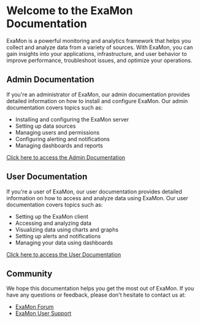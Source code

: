 # Welcome to the ExaMon Documentation

ExaMon is a powerful monitoring and analytics framework that helps you collect and analyze data from a variety of sources. With ExaMon, you can gain insights into your applications, infrastructure, and user behavior to improve performance, troubleshoot issues, and optimize your operations.

## Admin Documentation

If you're an administrator of ExaMon, our admin documentation provides detailed information on how to install and configure ExaMon. Our admin documentation covers topics such as:

- Installing and configuring the ExaMon server
- Setting up data sources
- Managing users and permissions
- Configuring alerting and notifications
- Managing dashboards and reports

[Click here to access the Admin Documentation](Administrators/Getting_started.md)

## User Documentation

If you're a user of ExaMon, our user documentation provides detailed information on how to access and analyze data using ExaMon. Our user documentation covers topics such as:

- Setting up the ExaMon client
- Accessing and analyzing data
- Visualizing data using charts and graphs
- Setting up alerts and notifications
- Managing your data using dashboards

[Click here to access the User Documentation](Users/Getting_started.md)

## Community

We hope this documentation helps you get the most out of ExaMon. If you have any questions or feedback, please don't hesitate to contact us at:

- [ExaMon Forum](https://groups.google.com/g/examon)
- [ExaMon User Support](mailto:francesco.beneventi@unibo.it)